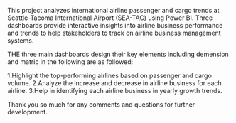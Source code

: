 This project analyzes international airline passenger and cargo trends at Seattle-Tacoma International Airport (SEA-TAC) using Power BI. Three dashboards provide interactive insights into airline business performance and trends to help stakeholders to  track on airline business management systems.

THE three main dashboards design their key elements including demension and matric in the following are as followed:

1.Highlight the top-performing airlines based on passenger and cargo volume.
2.Analyze the increase and decrease in airline business for each airline.
3.Help in identifying each airline business in yearly growth trends.


Thank you so much for any comments and questions for further development.
